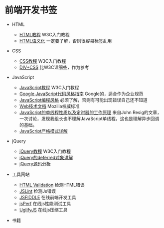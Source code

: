 # 前端开发书签

+ HTML
  + [HTML教程](http://www.w3school.com.cn/html/) W3C入门教程
  + [HTML语义化](http://justineo.github.io/slideshows/semantic-html/) 一定要了解，否则很容易标签乱用


+ CSS
  + [CSS教程](http://www.w3school.com.cn/css/index.asp) W3C入门教程
  + [DIV+CSS](http://www.divcss5.com/) 比W3C详细些，作为参考


+ JavaScript
  + [JavaScript教程](http://www.w3school.com.cn/js/index.asp) W3C入门教程
  + [Google JavaScript代码风格指南](http://chajn.org/jsguide/javascriptguide.html) Google的，适合作为企业规范
  + [JavaScript编程风格](http://www.ruanyifeng.com/blog/2012/04/javascript_programming_style.html) 必须了解，否则有可能出现错误自己还不知道
  + [Web技术文档](https://developer.mozilla.org/zh-CN/docs/Web) Mozilla权威标准
  + [JavaScript的单线程性质以及定时器的工作原理](http://www.phpweblog.net/rainman/archive/2009/01/05/6267.html) 来自John Resig的文章，一次讨论，发现我组长也不理解JavaScript单线程，这也是理解异步回调的基础。
  + [JavaScript严格模式详解](http://www.ruanyifeng.com/blog/2013/01/javascript_strict_mode.html) 
 
+ jQuery
  + [jQuery教程](http://www.w3school.com.cn/jquery/) W3C入门教程
  + [jQuery的deferred对象详解](http://www.ruanyifeng.com/blog/2011/08/a_detailed_explanation_of_jquery_deferred_object.html)
  + [jQuery源码分析](http://www.cnblogs.com/nuysoft/archive/2011/11/14/2248023.html)


+ 工具网站
  + [HTML Validation](http://validator.w3.org/) 检测HTML错误
  + [JSLint](http://www.jslint.com/) 检测Js错误
  + [JSFIDDLE](http://jsfiddle.net/) 在线前端开发工具
  + [jsPerf](http://jsperf.com/) 在线js性能测试工具
  + [UglifyJS](http://marijnhaverbeke.nl/uglifyjs) 在线js压缩工具

+ 书籍
  



